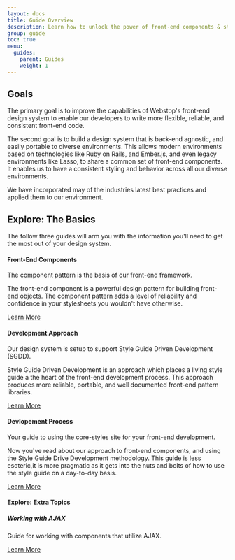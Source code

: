 ```yaml
---
layout: docs
title: Guide Overview
description: Learn how to unlock the power of front-end components & style guide driven development.
group: guide
toc: true
menu:
  guides:
    parent: Guides
    weight: 1
---
```


## Goals

The primary goal is to improve the capabilities of Webstop's
front-end design system to enable our developers to write more
flexible, reliable, and consistent front-end code.

The second goal is to build a design system that is back-end
agnostic, and easily portable to diverse environments. This
allows modern environments based on technologies like
Ruby on Rails, and Ember.js, and even legacy environments like
Lasso, to share a common set of front-end components. It
enables us to have a consistent styling and behavior across all
our diverse environments.

We have incorporated may of the industries latest best practices
and applied them to our environment.

<section class="pt-2 pb-2">
    <div class="row d-flex">
        <div class="col-12">
            <h2 class="mb-5 mt-5 text-center ">Explore: The Basics</h2>
            <p> The follow three guides will arm you with the information you'll
                need to get the most out of your design system.</p>
        </div>
        <div class="mt-2 mb-4 col-6">
            <div class="card card-box h-100">
                <div class="card-body">
                    <h4 class="mb-4 text-center">Front-End Components</h4>
                    <p>
                        The component pattern is the basis of our front-end framework.
                    </p>
                    <p>
                        The front-end component is a powerful design pattern for building front-end objects. The component pattern adds a level of reliability and confidence in your stylesheets you wouldn't have otherwise.
                    </p>
                </div>
                <div class="card-footer text-center">
                 <div class="d-grid ">
                    <a href="/guides/3.0/components/" class="btn learn-more-btn""><span class="learn-more-btn-text">Learn More</span></a>
                    </div>
                </div>
            </div>
        </div>
        <div class="mt-2 mb-4 col-6">
            <div class="card card-box h-100">
                <div class="card-body">
                    <h4 class="mb-4 text-center">Development Approach</h4>
                    <p>
                        Our design system is setup to support Style Guide Driven Development (SGDD).
                    </p>
                    <p>
                        Style Guide Driven Development is an approach which places a living style guide a the heart of
                        the front-end development process. This approach produces more reliable, portable, and well
                        documented front-end pattern libraries.
                    </p>
                </div>
                <div class="card-footer text-center">
                 <div class="d-grid ">
                    <a href="/guides/3.0/development-approach/" class="btn learn-more-btn""><span class="learn-more-btn-text">Learn More</span></a>
                    </div>
                </div>
            </div>
        </div>
        <div class="mt-2 mb-4 col-6">
            <div class="card card-box h-100">
                <div class="card-body">
                    <h4 class=" mb-4 text-center">Devlopement Process</h4>
                    <p>
                        Your guide to using the core-styles site for your front-end development.
                    </p>
                    <p>
                        Now you've read about our approach to front-end components, and using the Style Guide Drive Development methodology. This guide is less esoteric,it is more pragmatic as it gets into the nuts and bolts of how to use the style guide on a day-to-day basis.
                    </p>
                </div>
                <div class="card-footer text-center">
                 <div class="d-grid ">
                    <a href="/guides/3.0/development-process/" class="btn learn-more-btn""><span class="learn-more-btn-text">Learn More</span></a>
                    </div>
                </div>
            </div>
        </div>
        <div class="mt-2 mb-4 col-6">
            <div class="card card-box h-100">
                <div class="card-body">
                    <h4 class=" mb-4 text-center">Explore: Extra Topics</h4>
                    <h5 class=" mb-4 text-center">Working with AJAX</h5>
                    <p>
                        Guide for working with components that utilize AJAX.
                    </p>
                </div>
                <div class="card-footer text-center">
                 <div class="d-grid ">
                    <a href="/guides/3.0/working-with-ajax/" class="btn learn-more-btn""><span class="learn-more-btn-text">Learn More</span></a>
                </div>
                </div>
            </div>
        </div>
    </div>
</section>
